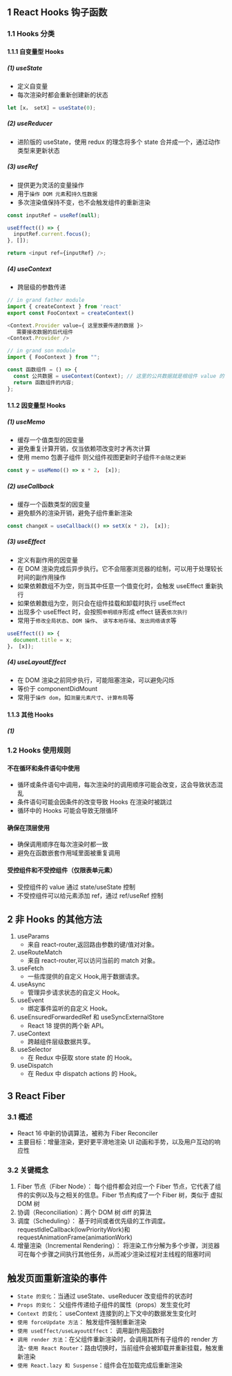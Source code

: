 ## 1 React Hooks 钩子函数

### 1.1 Hooks 分类

#### 1.1.1 自变量型 Hooks

##### (1) useState

- 定义自变量
- 每次渲染时都会重新创建新的状态

```js
let [x， setX] = useState(0);
```

##### (2) useReducer

- 进阶版的 useState，使用 redux 的理念将多个 state 合并成一个，通过动作类型来更新状态

##### (3) useRef

- 提供更为灵活的变量操作
- 用于`操作 DOM 元素`和`持久性数据`
- 多次渲染值保持不变，也不会触发组件的重新渲染

```js
const inputRef = useRef(null);

useEffect(() => {
  inputRef.current.focus();
}, []);

return <input ref={inputRef} />;
```

##### (4) useContext

- 跨层级的参数传递

```js
// in grand father module
import { createContext } from 'react'
export const FooContext = createContext()

<Context.Provider value={ 这里放要传递的数据 }>
   需要接收数据的后代组件
<Context.Provider />
```

```js
// in grand son module
import { FooContext } from "";

const 函数组件 = () => {
  const 公共数据 = useContext(Context); // 这里的公共数据就是根组件 value 的值
  return 函数组件的内容;
};
```

#### 1.1.2 因变量型 Hooks

##### (1) useMemo

- 缓存一个值类型的因变量
- 避免重复计算开销，仅当依赖项改变时才再次计算
- 使用 memo 包裹子组件 则父组件视图更新时子组件`不会随之更新`

```js
const y = useMemo(() => x * 2， [x]);
```

##### (2) useCallback

- 缓存一个函数类型的因变量
- 避免额外的渲染开销，避免子组件重新渲染

```js
const changeX = useCallback(() => setX(x * 2)， [x]);
```

##### (3) useEffect

- 定义有副作用的因变量
- 在 DOM 渲染完成后异步执行。它不会阻塞浏览器的绘制，可以用于处理较长时间的副作用操作
- 如果依赖数组不为空，则当其中任意一个值变化时，会触发 useEffect 重新执行
- 如果依赖数组为空，则只会在组件挂载和卸载时执行 useEffect
- 出现多个 useEffect 时，会按照`申明顺序`形成 effect 链表`依次执行`
- 常用于`修改全局状态`、`DOM 操作`、 `读写本地存储`、`发出网络请求`等

```js
useEffect(() => {
  document.title = x;
}， [x]);
```

##### (4) useLayoutEffect

- 在 DOM 渲染之前同步执行，可能阻塞渲染，可以避免闪烁
- 等价于 componentDidMount
- 常用于`操作 dom`，如`测量元素尺寸`、`计算布局`等

#### 1.1.3 其他 Hooks

##### (1)

### 1.2 Hooks 使用规则

#### 不在循环和条件语句中使用

- 循环或条件语句中调用，每次渲染时的调用顺序可能会改变，这会导致状态混乱
- 条件语句可能会因条件的改变导致 Hooks 在渲染时被跳过
- 循环中的 Hooks 可能会导致无限循环

#### 确保在顶层使用

- 确保调用顺序在每次渲染时都一致
- 避免在函数嵌套作用域里面被重复调用

#### 受控组件和不受控组件（仅限表单元素）

- 受控组件的 value 通过 state/useState 控制
- 不受控组件可以给元素添加 ref，通过 ref/useRef 控制

## 2 非 Hooks 的其他方法

1. useParams
   - 来自 react-router,返回路由参数的键/值对对象。
2. useRouteMatch
   - 来自 react-router,可以访问当前<Route>的 match 对象。
3. useFetch
   - 一些库提供的自定义 Hook,用于数据请求。
4. useAsync
   - 管理异步请求状态的自定义 Hook。
5. useEvent
   - 绑定事件监听的自定义 Hook。
6. useEnsuredForwardedRef 和 useSyncExternalStore
   - React 18 提供的两个新 API。
7. useContext
   - 跨越组件层级数据共享。
8. useSelector
   - 在 Redux 中获取 store state 的 Hook。
9. useDispatch
   - 在 Redux 中 dispatch actions 的 Hook。

## 3 React Fiber

### 3.1 概述

- React 16 中新的协调算法，被称为 Fiber Reconciler
- 主要目标：增量渲染，更好更平滑地渲染 UI 动画和手势，以及用户互动的响应性

### 3.2 关键概念

1. Fiber 节点（Fiber Node）： 每个组件都会对应一个 Fiber 节点，它代表了组件的实例以及与之相关的信息。Fiber 节点构成了一个 Fiber 树，类似于 虚拟 DOM 树
2. 协调（Reconciliation）：两个 DOM 树 diff 的算法
3. 调度（Scheduling）： 基于时间或者优先级的工作调度。requestIdleCallback(lowPriorityWork)和 requestAnimationFrame(animationWork)
4. 增量渲染（Incremental Rendering）： 将渲染工作分解为多个步骤，浏览器可在每个步骤之间执行其他任务，从而减少渲染过程对主线程的阻塞时间

## 触发页面重新渲染的事件

- `State 的变化`：当通过 useState、useReducer 改变组件的状态时
- `Props 的变化`： 父组件传递给子组件的属性（props）发生变化时
- `Context 的变化`： useContext 连接到的上下文中的数据发生变化时
- `使用 forceUpdate 方法`： 触发组件强制重新渲染
- `使用 useEffect/useLayoutEffect`： 调用副作用函数时
- `调用 render 方法`：在父组件重新渲染时，会调用其所有子组件的 render 方法- `使用 React Router`：路由切换时，当前组件会被卸载并重新挂载，触发重新渲染
- `使用 React.lazy 和 Suspense`：组件会在加载完成后重新渲染
